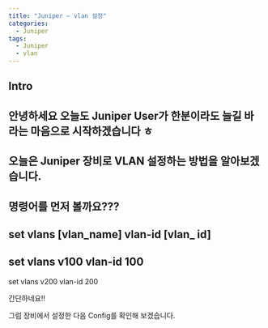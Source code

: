 ```yaml
---
title: "Juniper – vlan 설정"
categories:
  - Juniper
tags:
  - Juniper
  - vlan
---
```


## Intro

## 안녕하세요 오늘도 Juniper User가 한분이라도 늘길 바라는 마음으로 시작하겠습니다 ㅎ

## 오늘은 Juniper 장비로 VLAN 설정하는 방법을 알아보겠습니다.

## 명령어를 먼저 볼까요???

## set vlans [vlan_name] vlan-id [vlan_ id]

## set vlans v100 vlan-id 100
set vlans v200 vlan-id 200

간단하네요!!

그럼 장비에서 설정한 다음 Config를 확인해 보겠습니다.
